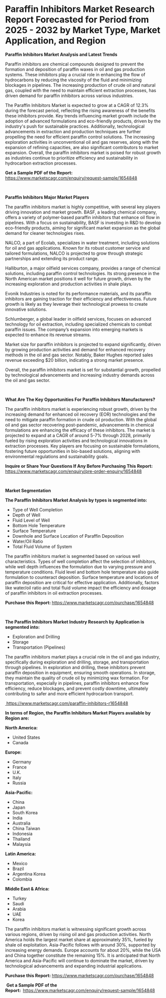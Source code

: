 <p><h1>Paraffin Inhibitors Market Research Report Forecasted for Period from 2025 -  2032 by Market Type, Market Application, and Region</h1></p><p><strong>Paraffin Inhibitors Market Analysis and Latest Trends</strong></p>
<p><p>Paraffin inhibitors are chemical compounds designed to prevent the formation and deposition of paraffin waxes in oil and gas production systems. These inhibitors play a crucial role in enhancing the flow of hydrocarbons by reducing the viscosity of the fluid and minimizing blockages in pipelines. The increasing production of crude oil and natural gas, coupled with the need to maintain efficient extraction processes, has driven demand for paraffin inhibitors across various industries.</p><p>The Paraffin Inhibitors Market is expected to grow at a CAGR of 12.3% during the forecast period, reflecting the rising awareness of the benefits these inhibitors provide. Key trends influencing market growth include the adoption of advanced formulations and eco-friendly products, driven by the industry's push for sustainable practices. Additionally, technological advancements in extraction and production techniques are further propelling the need for efficient paraffin control solutions. The increasing exploration activities in unconventional oil and gas reserves, along with the expansion of refining capacities, are also significant contributors to market expansion. Overall, the paraffin inhibitors market is poised for robust growth as industries continue to prioritize efficiency and sustainability in hydrocarbon extraction processes.</p></p>
<p><strong>Get a Sample PDF of the Report:&nbsp;</strong> <a href="https://www.marketscagr.com/enquiry/request-sample/1654848?utm_campaign=2527&utm_medium=2&utm_source=Github&utm_content=ia&utm_term=16042025&utm_id=paraffin-inhibitors">https://www.marketscagr.com/enquiry/request-sample/1654848</a></p>
<p>&nbsp;</p>
<p><strong>Paraffin Inhibitors Major Market Players</strong></p>
<p><p>The paraffin inhibitors market is highly competitive, with several key players driving innovation and market growth. BASF, a leading chemical company, offers a variety of polymer-based paraffin inhibitors that enhance oil flow in pipelines. With a focus on sustainability, BASF is investing in R&D to develop eco-friendly products, aiming for significant market expansion as the global demand for cleaner technologies rises.</p><p>NALCO, a part of Ecolab, specializes in water treatment, including solutions for oil and gas applications. Known for its robust customer service and tailored formulations, NALCO is projected to grow through strategic partnerships and extending its product range.</p><p>Halliburton, a major oilfield services company, provides a range of chemical solutions, including paraffin control technologies. Its strong presence in the North American market positions it well for future growth, driven by the increasing exploration and production activities in shale plays.</p><p>Evonik Industries is noted for its performance materials, and its paraffin inhibitors are gaining traction for their efficiency and effectiveness. Future growth is likely as they leverage their technological prowess to create innovative solutions.</p><p>Schlumberger, a global leader in oilfield services, focuses on advanced technology for oil extraction, including specialized chemicals to combat paraffin issues. The company’s expansion into emerging markets is expected to enhance its revenue streams.</p><p>Market size for paraffin inhibitors is projected to expand significantly, driven by growing production activities and demand for enhanced recovery methods in the oil and gas sector. Notably, Baker Hughes reported sales revenue exceeding $20 billion, indicating a strong market presence.</p><p>Overall, the paraffin inhibitors market is set for substantial growth, propelled by technological advancements and increasing industry demands across the oil and gas sector.</p></p>
<p>&nbsp;</p>
<p><strong>What Are The Key Opportunities For Paraffin Inhibitors Manufacturers?</strong></p>
<p><p>The paraffin inhibitors market is experiencing robust growth, driven by the increasing demand for enhanced oil recovery (EOR) technologies and the need to mitigate paraffin formation in crude oil production. With the global oil and gas sector recovering post-pandemic, advancements in chemical formulations are enhancing the efficacy of these inhibitors. The market is projected to expand at a CAGR of around 5-7% through 2028, primarily fueled by rising exploration activities and technological innovations in extraction processes. Key players are focusing on sustainable formulations, fostering future opportunities in bio-based solutions, aligning with environmental regulations and sustainability goals.</p></p>
<p><strong>Inquire or Share Your Questions If Any Before Purchasing This Report:</strong> <a href="https://www.marketscagr.com/enquiry/pre-order-enquiry/1654848?utm_campaign=2527&utm_medium=2&utm_source=Github&utm_content=ia&utm_term=16042025&utm_id=paraffin-inhibitors">https://www.marketscagr.com/enquiry/pre-order-enquiry/1654848</a></p>
<p>&nbsp;</p>
<p><strong>Market Segmentation</strong></p>
<p><strong>The Paraffin Inhibitors Market Analysis by types is segmented into:</strong></p>
<p><ul><li>Type of Well Completion</li><li>Depth of Well</li><li>Fluid Level of Well</li><li>Bottom Hole Temperature</li><li>Surface Temperature</li><li>Downhole and Surface Location of Paraffin Deposition</li><li>Water/Oil Ratio</li><li>Total Fluid Volume of System</li></ul></p>
<p><p>The paraffin inhibitors market is segmented based on various well characteristics. Types of well completion affect the selection of inhibitors, while well depth influences the formulation due to varying pressure and temperature conditions. Fluid level and bottom hole temperature also guide formulation to counteract deposition. Surface temperature and locations of paraffin deposition are critical for effective application. Additionally, factors like water/oil ratio and total fluid volume impact the efficiency and dosage of paraffin inhibitors in oil extraction processes.</p></p>
<p><strong>Purchase this Report:&nbsp;</strong><a href="https://www.marketscagr.com/purchase/1654848?utm_campaign=2527&utm_medium=2&utm_source=Github&utm_content=ia&utm_term=16042025&utm_id=paraffin-inhibitors">https://www.marketscagr.com/purchase/1654848</a></p>
<p>&nbsp;</p>
<p><strong>The Paraffin Inhibitors Market Industry Research by Application is segmented into:</strong></p>
<p><ul><li>Exploration and Drilling</li><li>Storage</li><li>Transportation (Pipelines)</li></ul></p>
<p><p>The paraffin inhibitors market plays a crucial role in the oil and gas industry, specifically during exploration and drilling, storage, and transportation through pipelines. In exploration and drilling, these inhibitors prevent paraffin deposition in equipment, ensuring smooth operations. In storage, they maintain the quality of crude oil by minimizing wax formation. For transportation, especially in pipelines, paraffin inhibitors enhance flow efficiency, reduce blockages, and prevent costly downtime, ultimately contributing to safer and more efficient hydrocarbon transport.</p></p>
<p><a href="https://www.marketscagr.com/paraffin-inhibitors-r1654848?utm_campaign=2527&utm_medium=2&utm_source=Github&utm_content=ia&utm_term=16042025&utm_id=paraffin-inhibitors">&nbsp;https://www.marketscagr.com/paraffin-inhibitors-r1654848</a></p>
<p><strong>In terms of Region, the Paraffin Inhibitors Market Players available by Region are:</strong></p>
<p>
    <p> <strong> North America: </strong>
        <ul>
            <li>United States</li>
            <li>Canada</li>
        </ul>
        </p> 
    <p> <strong> Europe: </strong>
        <ul>
            <li>Germany</li>
            <li>France</li>
            <li>U.K.</li>
            <li>Italy</li>
            <li>Russia</li>
        </ul>
        </p> 
    <p> <strong> Asia-Pacific: </strong>
        <ul>
            <li>China</li>
            <li>Japan</li>
            <li>South Korea</li>
            <li>India</li>
            <li>Australia</li>
            <li>China Taiwan</li>
            <li>Indonesia</li>
            <li>Thailand</li>
            <li>Malaysia</li>
        </ul>
        </p> 
    <p> <strong> Latin America: </strong>
        <ul>
            <li>Mexico</li>
            <li>Brazil</li>
            <li>Argentina Korea</li>
            <li>Colombia</li>
        </ul>
        </p> 
    <p> <strong> Middle East & Africa: </strong>
        <ul>
            <li>Turkey</li>
            <li>Saudi</li>
            <li>Arabia</li>
            <li>UAE</li>
            <li>Korea</li>
        </ul>
    </p>
    </p>
<p><p>The paraffin inhibitors market is witnessing significant growth across various regions, driven by rising oil and gas production activities. North America holds the largest market share at approximately 35%, fueled by shale oil exploitation. Asia-Pacific follows with around 30%, supported by increasing energy demands. Europe accounts for about 20%, while the USA and China together constitute the remaining 15%. It is anticipated that North America and Asia-Pacific will continue to dominate the market, driven by technological advancements and expanding industrial applications.</p></p>
<p><strong>Purchase this Report: </strong><a href="https://www.marketscagr.com/purchase/1654848?utm_campaign=2527&utm_medium=2&utm_source=Github&utm_content=ia&utm_term=16042025&utm_id=paraffin-inhibitors">https://www.marketscagr.com/purchase/1654848</a></p>
<p>&nbsp;<strong>Get a Sample PDF of the Report:&nbsp;&nbsp;</strong><a href="https://www.marketscagr.com/enquiry/request-sample/1654848?utm_campaign=2527&utm_medium=2&utm_source=Github&utm_content=ia&utm_term=16042025&utm_id=paraffin-inhibitors">https://www.marketscagr.com/enquiry/request-sample/1654848</a></p>
<p><strong></strong></p>
<p><p></p><p></p><p></p></p>